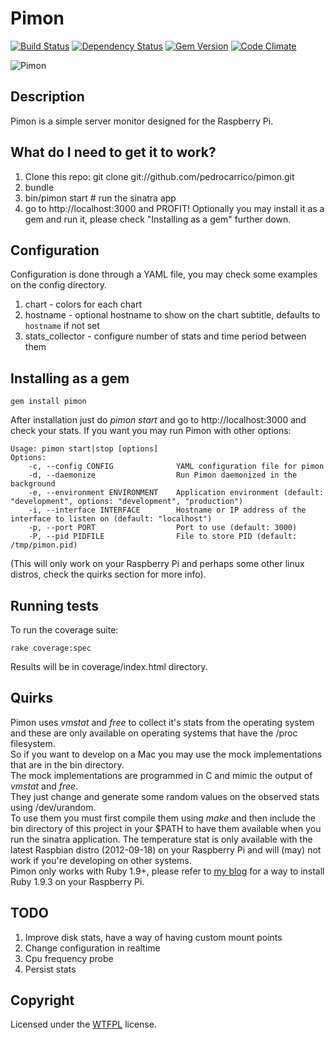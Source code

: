 # Pimon

[![Build Status](https://secure.travis-ci.org/pedrocarrico/pimon.png)](http://travis-ci.org/pedrocarrico/pimon) [![Dependency Status](https://gemnasium.com/pedrocarrico/pimon.png?travis)](https://gemnasium.com/pedrocarrico/pimon) [![Gem Version](https://badge.fury.io/rb/pimon.png)](http://badge.fury.io/rb/pimon) [![Code Climate](https://codeclimate.com/github/pedrocarrico/pimon.png)](https://codeclimate.com/github/pedrocarrico/pimon)

![Pimon](http://pedrocarrico.net/pimon.jpg "Pimon")

## Description
Pimon is a simple server monitor designed for the Raspberry Pi.

## What do I need to get it to work?
1. Clone this repo: git clone git://github.com/pedrocarrico/pimon.git
2. bundle
3. bin/pimon start # run the sinatra app
4. go to http://localhost:3000 and PROFIT!
Optionally you may install it as a gem and run it, please check "Installing as a gem" further down.

## Configuration
Configuration is done through a YAML file, you may check some examples on the config directory.

1. chart - colors for each chart
2. hostname - optional hostname to show on the chart subtitle, defaults to `hostname` if not set
3. stats_collector - configure number of stats and time period between them

## Installing as a gem
```
gem install pimon
```
After installation just do _pimon start_ and go to http://localhost:3000 and check your stats.
If you want you may run Pimon with other options:
```
Usage: pimon start|stop [options]
Options:
    -c, --config CONFIG              YAML configuration file for pimon
    -d, --daemonize                  Run Pimon daemonized in the background
    -e, --environment ENVIRONMENT    Application environment (default: "development", options: "development", "production")
    -i, --interface INTERFACE        Hostname or IP address of the interface to listen on (default: "localhost")
    -p, --port PORT                  Port to use (default: 3000)
    -P, --pid PIDFILE                File to store PID (default: /tmp/pimon.pid)
```
(This will only work on your Raspberry Pi and perhaps some other linux distros, check the quirks section for more info).

## Running tests
To run the coverage suite:
```
rake coverage:spec
```
Results will be in coverage/index.html directory.

## Quirks
Pimon uses _vmstat_ and _free_ to collect it's stats from the operating system and these are only
available on operating systems that have the /proc filesystem.  
So if you want to develop on a Mac you may use the mock implementations that are in the bin directory.  
The mock implementations are programmed in C and mimic the output of _vmstat_ and _free_.  
They just change and generate some random values on the observed stats using /dev/urandom.  
To use them you must first compile them using _make_ and then include the bin directory of this project
in your $PATH to have them available when you run the sinatra application.
The temperature stat is only available with the latest Raspbian distro (2012-09-18) on your Raspberry Pi and will (may)
not work if you're developing on other systems.  
Pimon only works with Ruby 1.9+, please refer to [my blog](http://blog.pedrocarrico.net/post/29478085586/compiling-and-installing-ruby-on-the-raspberry-pi-using "Compiling and installing ruby on the raspberry pi using rbenv…") for a way to install Ruby 1.9.3 on your Raspberry Pi.

## TODO
1. Improve disk stats, have a way of having custom mount points
2. Change configuration in realtime
3. Cpu frequency probe
4. Persist stats

## Copyright
Licensed under the [WTFPL](http://en.wikipedia.org/wiki/WTFPL "Do What The Fuck You Want To Public License") license.
